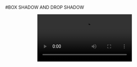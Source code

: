 #BOX SHADOW AND DROP SHADOW

<p align="center">
<video src="https://github.com/user-attachments/assets/db88dd13-010d-44fc-a267-77586cfe977f"></video>
</p>
